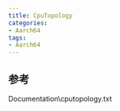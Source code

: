 ```yaml
---
title: CpuTopology
categories: 
- Aarch64
tags:
- Aarch64
---
```


## 参考

Documentation\cputopology.txt

